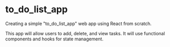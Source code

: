 # to_do_list_app

Creating a simple "to_do_list_app" web app using React from scratch.

This app will allow users to add, delete, and view tasks. It will use functional components and hooks for state management.
